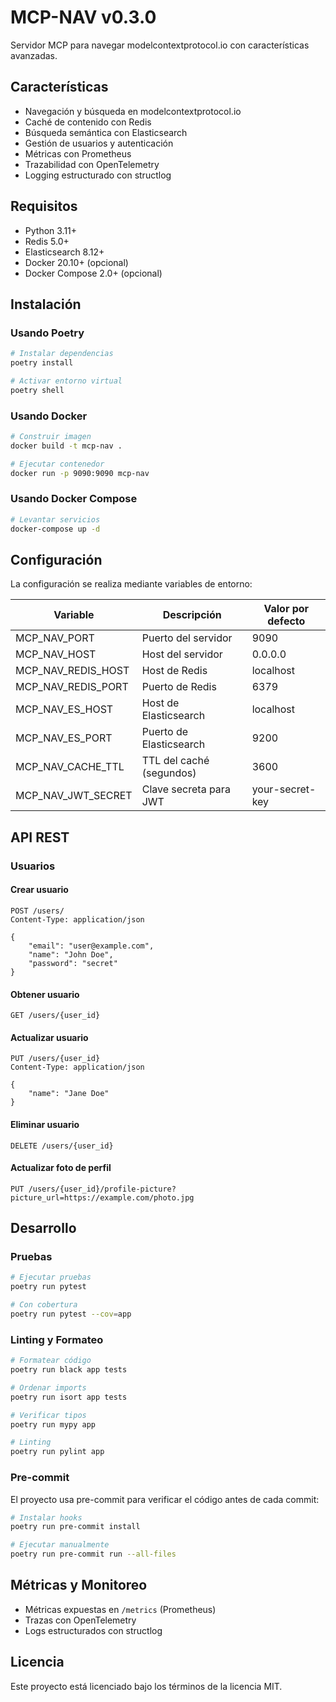 # MCP-NAV v0.3.0

Servidor MCP para navegar modelcontextprotocol.io con características avanzadas.

## Características

- Navegación y búsqueda en modelcontextprotocol.io
- Caché de contenido con Redis
- Búsqueda semántica con Elasticsearch
- Gestión de usuarios y autenticación
- Métricas con Prometheus
- Trazabilidad con OpenTelemetry
- Logging estructurado con structlog

## Requisitos

- Python 3.11+
- Redis 5.0+
- Elasticsearch 8.12+
- Docker 20.10+ (opcional)
- Docker Compose 2.0+ (opcional)

## Instalación

### Usando Poetry

```bash
# Instalar dependencias
poetry install

# Activar entorno virtual
poetry shell
```

### Usando Docker

```bash
# Construir imagen
docker build -t mcp-nav .

# Ejecutar contenedor
docker run -p 9090:9090 mcp-nav
```

### Usando Docker Compose

```bash
# Levantar servicios
docker-compose up -d
```

## Configuración

La configuración se realiza mediante variables de entorno:

| Variable | Descripción | Valor por defecto |
|----------|-------------|-------------------|
| MCP_NAV_PORT | Puerto del servidor | 9090 |
| MCP_NAV_HOST | Host del servidor | 0.0.0.0 |
| MCP_NAV_REDIS_HOST | Host de Redis | localhost |
| MCP_NAV_REDIS_PORT | Puerto de Redis | 6379 |
| MCP_NAV_ES_HOST | Host de Elasticsearch | localhost |
| MCP_NAV_ES_PORT | Puerto de Elasticsearch | 9200 |
| MCP_NAV_CACHE_TTL | TTL del caché (segundos) | 3600 |
| MCP_NAV_JWT_SECRET | Clave secreta para JWT | your-secret-key |

## API REST

### Usuarios

#### Crear usuario
```http
POST /users/
Content-Type: application/json

{
    "email": "user@example.com",
    "name": "John Doe",
    "password": "secret"
}
```

#### Obtener usuario
```http
GET /users/{user_id}
```

#### Actualizar usuario
```http
PUT /users/{user_id}
Content-Type: application/json

{
    "name": "Jane Doe"
}
```

#### Eliminar usuario
```http
DELETE /users/{user_id}
```

#### Actualizar foto de perfil
```http
PUT /users/{user_id}/profile-picture?picture_url=https://example.com/photo.jpg
```

## Desarrollo

### Pruebas

```bash
# Ejecutar pruebas
poetry run pytest

# Con cobertura
poetry run pytest --cov=app
```

### Linting y Formateo

```bash
# Formatear código
poetry run black app tests

# Ordenar imports
poetry run isort app tests

# Verificar tipos
poetry run mypy app

# Linting
poetry run pylint app
```

### Pre-commit

El proyecto usa pre-commit para verificar el código antes de cada commit:

```bash
# Instalar hooks
poetry run pre-commit install

# Ejecutar manualmente
poetry run pre-commit run --all-files
```

## Métricas y Monitoreo

- Métricas expuestas en `/metrics` (Prometheus)
- Trazas con OpenTelemetry
- Logs estructurados con structlog

## Licencia

Este proyecto está licenciado bajo los términos de la licencia MIT. 